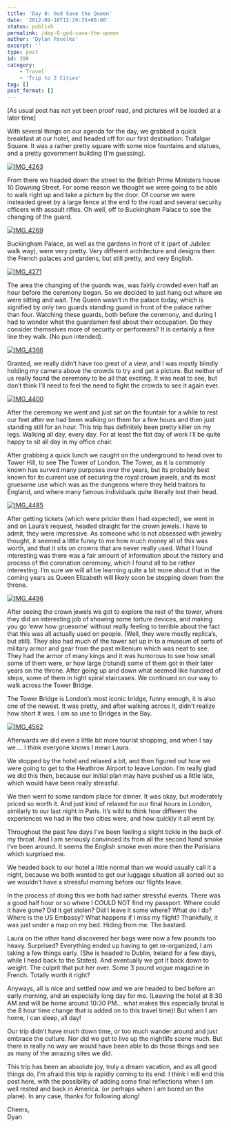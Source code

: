 ```yaml
---
title: 'Day 8: God Save the Queen'
date: '2012-09-16T12:29:35+00:00'
status: publish
permalink: /day-8-god-save-the-queen
author: 'Dylan Pavelko'
excerpt: ''
type: post
id: 396
category:
    - Travel
    - 'Trip to 2 Cities'
tag: []
post_format: []
---
```

\[As usual post has not yet been proof read, and pictures will be loaded at a later time\]

With several things on our agenda for the day, we grabbed a quick breakfast at our hotel, and headed off for our first destination: Trafalgar Square. It was a rather pretty square with some nice fountains and statues, and a pretty government building (I’m guessing).

[![](https://i0.wp.com/www.dylanpavelko.com/blog/wp-content/uploads/2012/09/IMG_4263.jpg?resize=420%2C244 "IMG_4263")](https://i0.wp.com/www.dylanpavelko.com/blog/wp-content/uploads/2012/09/IMG_4263.jpg)

From there we headed down the street to the British Prime Ministers house 10 Downing Street. For some reason we thought we were going to be able to walk right up and take a picture by the door. Of course we were insteaded greet by a large fence at the end fo the road and several security officers with assault rifles. Oh well, off to Buckingham Palace to see the changing of the guard.<span style="text-align: center;"> </span>

[![](https://i1.wp.com/www.dylanpavelko.com/blog/wp-content/uploads/2012/09/IMG_4269.jpg?resize=280%2C420 "IMG_4269")](https://i1.wp.com/www.dylanpavelko.com/blog/wp-content/uploads/2012/09/IMG_4269.jpg)

Buckingham Palace, as well as the gardens in front of it (part of Jubilee walk way), were very pretty. Very different architecture and designs then the French palaces and gardens, but still pretty, and very English.

[![](https://i0.wp.com/www.dylanpavelko.com/blog/wp-content/uploads/2012/09/IMG_4271.jpg?resize=420%2C280 "IMG_4271")](https://i0.wp.com/www.dylanpavelko.com/blog/wp-content/uploads/2012/09/IMG_4271.jpg)

The area the changing of the guards was, was fairly crowded even half an hour before the ceremony began. So we decided to just hang out where we were sitting and wait. The Queen wasn’t in the palace today, which is signified by only two guards standing guard in front of the palace rather than four. Watching these guards, both before the ceremony, and during I had to wonder what the guardsmen feel about their occupation. Do they consider themselves more of security or performers? It is certainly a fine line they walk. (No pun intended).

[![](https://i0.wp.com/www.dylanpavelko.com/blog/wp-content/uploads/2012/09/IMG_4366.jpg?resize=420%2C280 "IMG_4366")](https://i0.wp.com/www.dylanpavelko.com/blog/wp-content/uploads/2012/09/IMG_4366.jpg)

Granted, we really didn’t have too great of a view, and I was mostly blindly holding my camera above the crowds to try and get a picture. But neither of us really found the ceremony to be all that exciting. It was neat to see, but don’t think I’ll need to feel the need to fight the crowds to see it again ever.<span style="text-align: center;"> </span>

[![](https://i2.wp.com/www.dylanpavelko.com/blog/wp-content/uploads/2012/09/IMG_4400.jpg?resize=420%2C199 "IMG_4400")](https://i2.wp.com/www.dylanpavelko.com/blog/wp-content/uploads/2012/09/IMG_4400.jpg)

After the ceremony we went and just sat on the fountain for a while to rest our feet after we had been walking on them for a few hours and then just standing still for an hour. This trip has definitely been pretty killer on my legs. Walking all day, every day. For at least the fist day of work I’ll be quite happy to sit all day in my office chair.

After grabbing a quick lunch we caught on the underground to head over to Tower Hill, to see The Tower of London. The Tower, as it is commonly known has surved many purposes over the years, but its probably best known for its current use of securing the royal crown jewels, and its most gruesome use which was as the dungeons where they held traitors to England, and where many famous individuals quite literally lost their head.

[![](https://i2.wp.com/www.dylanpavelko.com/blog/wp-content/uploads/2012/09/IMG_4485.jpg?resize=420%2C280 "IMG_4485")](https://i2.wp.com/www.dylanpavelko.com/blog/wp-content/uploads/2012/09/IMG_4485.jpg)

After getting tickets (which were pricier then I had expected), we went in and on Laura’s request, headed straight for the crown jewels. I have to admit, they were impressive. As someone who is not obsessed with jewelry thought, it seemed a little funny to me how much money all of this was worth, and that it sits on crowns that are never really used. What I found interesting was there was a fair amount of information about the history and process of the coronation ceremony, which I found all to be rather interesting. I’m sure we will all be learning quite a bit more about that in the coming years as Queen Elizabeth will likely soon be stepping down from the throne.

[![](https://i1.wp.com/www.dylanpavelko.com/blog/wp-content/uploads/2012/09/IMG_4496.jpg?resize=420%2C280 "IMG_4496")](https://i1.wp.com/www.dylanpavelko.com/blog/wp-content/uploads/2012/09/IMG_4496.jpg)

After seeing the crown jewels we got to explore the rest of the tower, where they did an interesting job of showing some torture devices, and making you go ‘eww how gruesome’ without really feeling to terrible about the fact that this was all actually used on people. (Well, they were mostly replica’s, but still). They also had much of the tower set up in to a museum of sorts of military armor and gear from the past millenium which was neat to see. They had the armor of many kings and it was humorous to see how small some of them were, or how large (rotund) some of them got in their later years on the throne. After going up and down what seemed like hundred of steps, some of them in tight spiral staircases. We continued on our way to walk across the Tower Bridge.

The Tower Bridge is London’s most iconic bridge, funny enough, it is also one of the newest. It was pretty, and after walking across it, didn’t realize how short it was. I am so use to Bridges in the Bay.

[![](https://i1.wp.com/www.dylanpavelko.com/blog/wp-content/uploads/2012/09/IMG_4562.jpg?resize=420%2C280 "IMG_4562")](https://i1.wp.com/www.dylanpavelko.com/blog/wp-content/uploads/2012/09/IMG_4562.jpg)

Afterwards we did even a little bit more tourist shopping, and when I say we…. I think everyone knows I mean Laura.

We stopped by the hotel and relaxed a bit, and then figured out how we were going to get to the Heathrow Airport to leave London. I’m really glad we did this then, because our initial plan may have pushed us a little late, which would have been really stressful.

We then went to some random place for dinner. It was okay, but moderately priced so worth it. And just kind of relaxed for our final hours in London, similarly to our last night in Paris. It’s wild to think how different the experiences we had in the two cities were, and how quickly it all went by.

Throughout the past few days I’ve been feeling a slight tickle in the back of my throat. And I am seriously convinced its from all the second hand smoke I’ve been around. It seems the English smoke even more then the Parisians which surprised me.

We headed back to our hotel a little normal than we would usually call it a night, because we both wanted to get our luggage situation all sorted out so we wouldn’t have a stressful morning before our flights leave.

In the process of doing this we both had rather stressful events. There was a good half hour or so where I COULD NOT find my passport. Where could it have gone? Did it get stolen? Did I leave it some where? What do I do? Where is the US Embassy? What happens if I miss my flight? Thankfully, it was just under a map on my bed. Hiding from me. The bastard.

Laura on the other hand discovered her bags were now a few pounds too heavy. Surprised? Everything ended up having to get re-organized, I am taking a few things early. (She is headed to Dublin, Ireland for a few days, while I head back to the States). And eventually we got it back down to weight. The culprit that put her over. Some 3 pound vogue magazine in French. Totally worth it right?

Anyways, all is nice and settled now and we are headed to bed before an early morning, and an especially long day for me. (Leaving the hotel at 8:30 AM and will be home around 10:30 PM… what makes this especially brutal is the 8 hour time change that is added on to this travel time)! But when I am home, I can sleep, all day!

Our trip didn’t have much down time, or too much wander around and just embrace the culture. Nor did we get to live up the nightlife scene much. But there is really no way we would have been able to do those things and see as many of the amazing sites we did.

This trip has been an absolute joy, truly a dream vacation, and as all good things do, I’m afraid this trip is rapidly coming to its end. I think I will end this post here, with the possibility of adding some final reflections when I am well rested and back in America. (or perhaps when I am bored on the plane). In any case, thanks for following along!

Cheers,  
Dyan